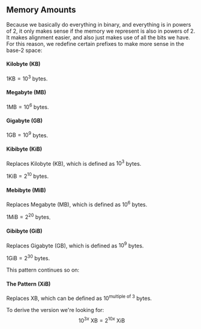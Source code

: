 ## Memory Amounts

Because we basically do everything in binary, and everything is in powers of 2, it only makes sense if the memory we represent is also in powers of 2. It makes alignment easier, and also just makes use of all the bits we have. For this reason, we redefine certain prefixes to make more sense in the base-2 space:

#### Kilobyte (KB)
$1\text{KB}=10^3$ bytes.

#### Megabyte (MB)
$1\text{MB}=10^6$ bytes.

#### Gigabyte (GB)
$1\text{GB}=10^9$ bytes.

#### Kibibyte (KiB)
Replaces Kilobyte (KB), which is defined as $10^3$ bytes.

$1\text{KiB}=2^{10}\text{ bytes}$.

#### Mebibyte (MiB)
Replaces Megabyte (MB), which is defined as $10^6$ bytes.

$1\text{MiB}=2^{20}\text{ bytes}$.

#### Gibibyte (GiB)
Replaces Gigabyte (GB), which is defined as $10^9$ bytes.

$1\text{GiB}=2^{30}\text{ bytes}$.

This pattern continues so on:
#### The Pattern (XiB)
Replaces XB, which can be defined as
$10^\text{multiple of 3}$ bytes.

To derive the version we're looking for: 
$$
10^{3x}\text{ XB}=2^{10x}\text{ XiB}
$$
